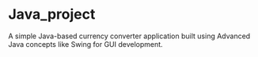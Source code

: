 # Java_project
A simple Java-based currency converter application built using Advanced Java concepts like Swing for GUI development.
